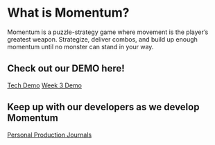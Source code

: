 # What is Momentum?
Momentum is a puzzle-strategy game where movement is the player’s greatest weapon. Strategize, deliver combos, and build up enough momentum until no monster can stand in your way.

## Check out our DEMO here!
[Tech Demo](./DEMO/index.html)
[Week 3 Demo](./DEMO/Week3/index.html)

## Keep up with our developers as we develop Momentum
[Personal Production Journals](./Blogs/Blogs.html)
